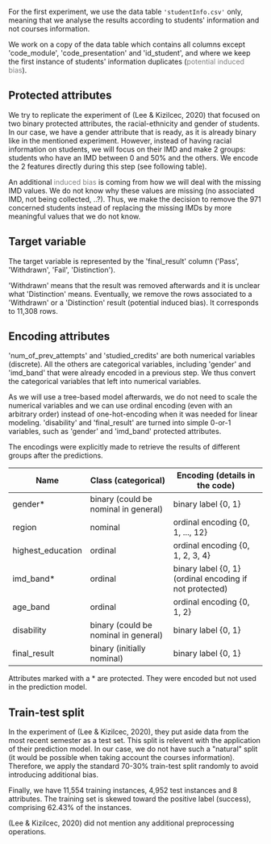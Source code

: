 

For the first experiment, we use the data table `'studentInfo.csv'` only, meaning that we analyse the results according to students' information and not courses information.

We work on a copy of the data table which contains all columns except 'code_module', 'code_presentation' and 'id_student', and where we keep the first instance of students' information duplicates (<span style="color: grey;">potential induced bias</span>).

## Protected attributes

We try to replicate the experiment of (Lee & Kizilcec, 2020) that focused on two binary protected attributes, the racial-ethnicity and gender of students. In our case, we have a gender attribute that is ready, as it is already binary like in the mentioned experiment. However, instead of having racial information on students, we will focus on their IMD and make 2 groups: students who have an IMD between 0 and 50% and the others. We encode the 2 features directly during this step (see following table).

An additional <span style="color: grey;">induced bias</span> is coming from how we will deal with the missing IMD values. We do not know why these values are missing (no associated IMD, not being collected, ..?). Thus, we make the decision to remove the 971 concerned students instead of replacing the missing IMDs by more meaningful values that we do not know.

## Target variable

The target variable is represented by the 'final_result' column ('Pass', 'Withdrawn', 'Fail', 'Distinction').

'Withdrawn' means that the result was removed afterwards and it is unclear what 'Distinction' means. Eventually, we remove the rows associated to a 'Withdrawn' or a 'Distinction' result (potential induced bias). It corresponds to 11,308 rows.

## Encoding attributes

'num_of_prev_attempts' and 'studied_credits' are both numerical variables (discrete). All the others are categorical variables, including 'gender' and 'imd_band' that were already encoded in a previous step. We thus convert the categorical variables that left into numerical variables.

As we will use a tree-based model afterwards, we do not need to scale the numerical variables and we can use ordinal encoding (even with an arbitrary order) instead of one-hot-encoding when it was needed for linear modeling. 'disability' and 'final_result' are turned into simple 0-or-1 variables, such as 'gender' and 'imd_band' protected attributes.

The encodings were explicitly made to retrieve the results of different groups after the predictions.

| Name              | Class (categorical) | Encoding (details in the code) |
|-------------------|---------------------|--------------------------------|
| gender*           | binary (could be nominal in general) | binary label {0, 1}|
| region            | nominal | ordinal encoding {0, 1, ..., 12}|
| highest_education | ordinal | ordinal encoding {0, 1, 2, 3, 4}|
| imd_band*         | ordinal | binary label {0, 1} (ordinal encoding if not protected)|
| age_band          | ordinal | ordinal encoding {0, 1, 2}|
| disability        | binary (could be nominal in general) | binary label {0, 1}|
| final_result      | binary (initially nominal) | binary label {0, 1}|

Attributes marked with a * are protected. They were encoded but not used in the prediction model.

## Train-test split

In the experiment of (Lee & Kizilcec, 2020), they put aside data from the most recent semester as a test set. This split is relevent with the application of their prediction model. In our case, we do not have such a "natural" split (it would be possible when taking account the courses information). Therefore, we apply the standard 70-30% train-test split randomly to avoid introducing additional bias.

Finally, we have 11,554 training instances, 4,952 test instances and 8 attributes. The training set is skewed toward the positive label (success), comprising 62.43% of the instances.

(Lee & Kizilcec, 2020) did not mention any additional preprocessing operations.

